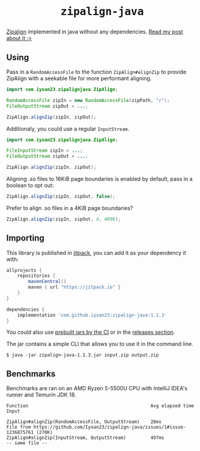 <h1 align=center><pre>zipalign-java</pre></h1>

[Zipalign](https://developer.android.com/studio/command-line/zipalign) implemented in java without any dependencies.
[Read my post about it :>](https://nurihsanalghifari.my.id/posts/Zipalign-java/)

## Using

Pass in a `RandomAccessFile` to the function `ZipAlign#alignZip` to provide ZipAlign with a seekable file for more performant aligning.

```java
import com.iyxan23.zipalignjava.ZipAlign;

RandomAccessFile zipIn = new RandomAccessFile(zipPath, "r");
FileOutputStream zipOut = ...;

ZipAlign.alignZip(zipIn, zipOut);
```

Additionaly, you could use a regular `InputStream`.

```java
import com.iyxan23.zipalignjava.ZipAlign;

FileInputStream zipIn = ...;
FileOutputStream zipOut = ...;

ZipAlign.alignZip(zipIn, zipOut);
```

Aligning .so files to 16KiB page boundaries is enabled by default, pass in a boolean to opt out:

```java
ZipAlign.alignZip(zipIn, zipOut, false);
```

Prefer to align .so files in a 4KiB page boundaries?

```java
ZipAlign.alignZip(zipIn, zipOut, 4, 4096);
```

## Importing

This library is published in [jitpack](https://jitpack.io), you can add it as your dependency it with:

```gradle
allprojects {
    repositories {
        mavenCentral()
        maven { url "https://jitpack.io" }
    }
}

dependencies {
    implementation 'com.github.iyxan23:zipalign-java:1.1.3'
}
```

You could also use [prebuilt jars by the CI](https://github.com/Iyxan23/zipalign-java/actions) or in the [releases section](https://github.com/Iyxan23/zipalign-java/releases).

The jar contains a simple CLI that allows you to use it in the command line.

```
$ java -jar zipalign-java-1.1.3.jar input.zip output.zip
```

## Benchmarks

Benchmarks are ran on an AMD Ryzen 5-5500U CPU with IntelliJ IDEA's runner and Temurin JDK 18.

```
Function                                             Avg elapsed time   Input

ZipAlign#alignZip(RandomAccessFile, OutputStream)    28ms               File from https://github.com/Iyxan23/zipalign-java/issues/1#issue-1236875761 (270K)
ZipAlign#alignZip(InputStream, OutputStream)         497ms              -- same file --
```
